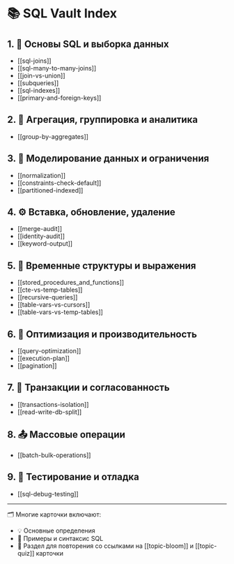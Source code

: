 # 📚 SQL Vault Index

## 1. 🔗 Основы SQL и выборка данных
- [[sql-joins]]
- [[sql-many-to-many-joins]]
- [[join-vs-union]]
- [[subqueries]]
- [[sql-indexes]]
- [[primary-and-foreign-keys]]

## 2. 🧮 Агрегация, группировка и аналитика
- [[group-by-aggregates]]

## 3. 🧱 Моделирование данных и ограничения
- [[normalization]]
- [[constraints-check-default]]
- [[partitioned-indexed]]

## 4. ⚙️ Вставка, обновление, удаление
- [[merge-audit]]
- [[identity-audit]]
- [[keyword-output]]

## 5. 🔁 Временные структуры и выражения
- [[stored_procedures_and_functions]]
- [[cte-vs-temp-tables]]
- [[recursive-queries]]
- [[table-vars-vs-cursors]]
- [[table-vars-vs-temp-tables]]

## 6. 🚀 Оптимизация и производительность
- [[query-optimization]]
- [[execution-plan]] 
- [[pagination]]

## 7. 🔄 Транзакции и согласованность
- [[transactions-isolation]]
- [[read-write-db-split]]

## 8. 📤 Массовые операции
- [[batch-bulk-operations]]

## 9. 🧪 Тестирование и отладка
- [[sql-debug-testing]]

---

🗂 Многие карточки включают:
- 💡 Основные определения
- 🧩 Примеры и синтаксис SQL
- 🔁 Раздел для повторения со ссылками на [[topic-bloom]] и [[topic-quiz]] карточки